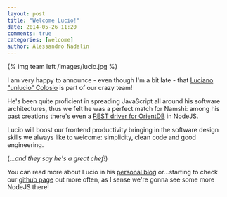 ```yaml
---
layout: post
title: "Welcome Lucio!"
date: 2014-05-26 11:20
comments: true
categories: [welcome]
author: Alessandro Nadalin
---
```


{% img team left /images/lucio.jpg %}

I am very happy to announce - even though I'm a bit late - that
[Luciano "unlucio" Colosio](https://twitter.com/unlucio)
is part of our crazy team!

He's been quite proficient in spreading JavaScript
all around his software architectures, thus we felt he
was a perfect match for Namshi: among his past creations
there's even a [REST driver for OrientDB](https://github.com/unlucio/MarcoPolo) in NodeJS.

Lucio will boost our frontend productivity bringing in
the software design skills we always like to welcome:
simplicity, clean code and good engineering.

(*...and they say he's a great chef!*)

You can read more about Lucio in his [personal blog](http://blog.unlucio.com/)
or...starting to check our [github page](https://github.com/namshi) out more often,
as I sense we're gonna see some more NodeJS there!